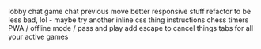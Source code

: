 lobby chat
game chat
previous move
better responsive stuff
refactor to be less bad, lol - maybe try another inline css thing
instructions
chess timers
PWA / offline mode / pass and play
add escape to cancel things
tabs for all your active games
